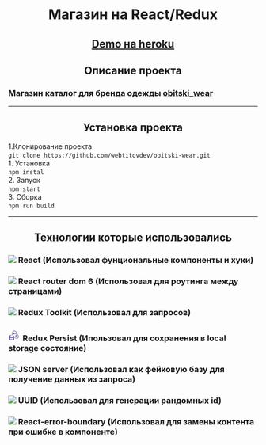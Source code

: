<h1 align=center>Магазин на React/Redux</h1>
<h2 align='center'><a href="https://obitski.herokuapp.com/">Demo на heroku</a></h2>
<h2 align='center'>Описание проекта</h2>
<h3>Магазин каталог для бренда одежды <a href="https://www.instagram.com/obitski_wear/">obitski_wear</a></h3>

---

<h2 align='center'>Установка проекта</h2>
1.Клонирование проекта <br>
    <code>git clone https://github.com/webtitovdev/obitski-wear.git</code><br>
1. Установка <br>
   <code>npm instal</code><br>
2. Запуск <br>
   <code>npm start</code><br>
3. Сборка <br>
   <code>npm run build</code> <br>

---

<h2 align='center'>Технологии которые использовались</h2>
<h3> <img style="max-width:20px;max-height:20px;" src="https://upload.wikimedia.org/wikipedia/commons/a/a7/React-icon.svg"/> React (Использовал фунциональные компоненты и хуки) </h3>
<h3> <img style="max-width:20px;max-height:20px;" src="https://res.cloudinary.com/practicaldev/image/fetch/s---xCsVK0j--/c_imagga_scale,f_auto,fl_progressive,h_1080,q_auto,w_1080/https://reacttraining.com/images/blog/reach-react-router-future.png"/> React router dom 6 (Использовал для роутинга между страницами) </h3>
<h3> <img style="max-width:25px;max-height:25px;" src="https://redux-toolkit.js.org/img/redux.svg"/> Redux Toolkit (Использовал для запросов) </h3>
<h3> <img style="max-width:25px;max-height:25px;" src="https://raw.githubusercontent.com/LukeBrandonFarrell/open-source-images/master/redux-persist-machine/redux-persist-machine-logo.png"/> Redux Persist (Ипользовал для сохранения в local storage состояние) </h3>
<h3> <img style="max-width:25px;max-height:25px;" src="https://www.sentry.dev/_assets2/static/be22c7c24f62ec149983212083ff65ad/5f035/nodejs.png"/> JSON server (Использовал как фейковую базу для получение данных из запроса) </h3>
<h3> <img style="max-width:25px;max-height:25px;" src="https://ludwhe.gallerycdn.vsassets.io/extensions/ludwhe/vscode-uuid/1.0.6/1642780667291/Microsoft.VisualStudio.Services.Icons.Default"/> UUID (Использовал для генерации рандомных id) </h3>
<h3> <img style="max-width:20px;max-height:20px;" src="https://upload.wikimedia.org/wikipedia/commons/a/a7/React-icon.svg"/> React-error-boundary (Использовал для замены контента при ошибке в компоненте) </h3>
